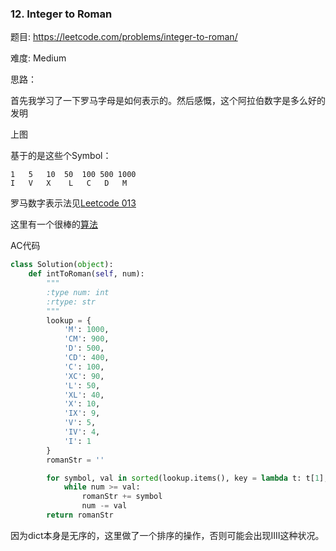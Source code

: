 ### 12. Integer to Roman


题目:
<https://leetcode.com/problems/integer-to-roman/>


难度:
Medium

思路：

首先我学习了一下罗马字母是如何表示的。然后感慨，这个阿拉伯数字是多么好的发明



上图



基于的是这些个Symbol：

```
1	5	10	50	100	500	1000
I	V	X  	 L	 C	 D	 M
```



罗马数字表示法见[Leetcode 013](https://github.com/Lisanaaa/thinking_in_lc/blob/master/013._Roman_to_Integer.md)

这里有一个很棒的[算法](https://gist.github.com/imilu/00f32c61e50b7ca296f91e9d96d8e976)

AC代码

```python
class Solution(object):
    def intToRoman(self, num):
        """
        :type num: int
        :rtype: str
        """
        lookup = {
            'M': 1000, 
            'CM': 900, 
            'D': 500, 
            'CD': 400, 
            'C': 100, 
            'XC': 90, 
            'L': 50, 
            'XL': 40, 
            'X': 10, 
            'IX': 9, 
            'V': 5, 
            'IV': 4, 
            'I': 1
        }
        romanStr = ''

        for symbol, val in sorted(lookup.items(), key = lambda t: t[1], reverse = True):
        	while num >= val:
        		romanStr += symbol
        		num -= val
        return romanStr
```





因为dict本身是无序的，这里做了一个排序的操作，否则可能会出现IIII这种状况。
